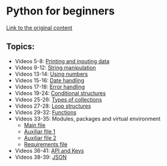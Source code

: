 # Python for beginners

[Link to the original content](https://learn.microsoft.com/pt-br/shows/intro-to-python-development/)

## Topics:

- Videos 5-8: [Printing and inputing data](print_and_input.py)
- Videos 9-12: [String manipulation](string_manipulation.py)
- Videos 13-14: [Using numbers](numbers.py)
- Videos 15-16: [Date handling](dates.py)
- Videos 17-18: [Error handling](error_handling.py)
- Videos 19-24: [Conditional structures](conditions.py)
- Videos 25-26: [Types of collections](data_collections.py)
- Videos 27-28: [Loop structures](loops.py)
- Videos 29-32: [Functions](def_functions.py)
- Videos 33-35: Modules, packages and virtual environment
  - [Main file](module_pack_venv.py)
  - [Auxiliar file 1](sample_module_1.py)
  - [Auxiliar file 2](sample_module_2.py)
  - [Requirements file](requirements.txt)
- Videos 36-41: [API and Keys](api_example.py)
- Videos 38-39: [JSON](json_example.py)
